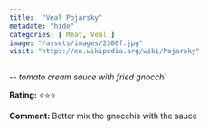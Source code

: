 ```yaml
---
title:  "Veal Pojarsky"
metadate: "hide"
categories: [ Meat, Veal ]
image: "/assets/images/2308f.jpg"
visit: "https://en.wikipedia.org/wiki/Pojarsky"
---
```


_-- tomato cream sauce with fried gnocchi_

**Rating:** ⭐️⭐️⭐️  
  
**Comment:** Better mix the gnocchis with the sauce

